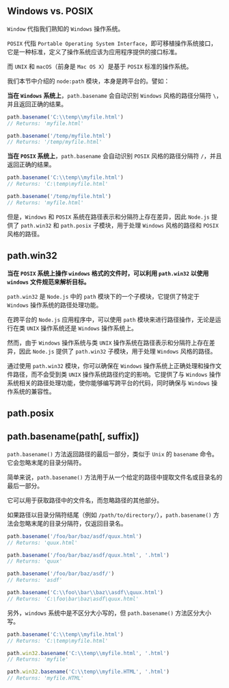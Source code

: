 ## Windows vs. POSIX

`Window` 代指我们熟知的 `Windows` 操作系统。

`POSIX` 代指 `Portable Operating System Interface`，即可移植操作系统接口，它是一种标准，定义了操作系统应该为应用程序提供的接口标准。

而 `UNIX` 和 `macOS`（前身是 `Mac OS X`）是基于 `POSIX` 标准的操作系统。

我们本节中介绍的 `node:path` 模块，本身是跨平台的。譬如：

**当在 `Windows` 系统上**，`path.basename` 会自动识别 `Windows` 风格的路径分隔符 `\`，并且返回正确的结果。

```js
path.basename('C:\\temp\\myfile.html')
// Returns: 'myfile.html'

path.basename('/temp/myfile.html')
// Returns: '/temp/myfile.html'
```

**当在 `POSIX` 系统上**，`path.basename` 会自动识别 `POSIX` 风格的路径分隔符 `/`，并且返回正确的结果。

```js
path.basename('C:\\temp\\myfile.html')
// Returns: 'C:\temp\myfile.html'

path.basename('/temp/myfile.html')
// Returns: 'myfile.html'
```

但是，`Windows` 和 `POSIX` 系统在路径表示和分隔符上存在差异，因此 `Node.js` 提供了 `path.win32` 和 `path.posix` 子模块，用于处理 `Windows` 风格的路径和 `POSIX` 风格的路径。

## path.win32

**当在 `POSIX` 系统上操作 `windows` 格式的文件时，可以利用 `path.win32` 以使用 `windows` 文件规范来解析目标。**

`path.win32` 是 `Node.js` 中的 `path` 模块下的一个子模块，它提供了特定于 `Windows` 操作系统的路径处理功能。

在跨平台的 `Node.js` 应用程序中，可以使用 `path` 模块来进行路径操作，无论是运行在类 `UNIX` 操作系统还是 `Windows` 操作系统上。

然而，由于 `Windows` 操作系统与类 `UNIX` 操作系统在路径表示和分隔符上存在差异，因此 `Node.js` 提供了 `path.win32` 子模块，用于处理 `Windows` 风格的路径。

通过使用 `path.win32` 模块，你可以确保在 `Windows` 操作系统上正确处理和操作文件路径，而不会受到类 `UNIX` 操作系统路径约定的影响。它提供了与 `Windows` 操作系统相关的路径处理功能，使你能够编写跨平台的代码，同时确保与 `Windows` 操作系统的兼容性。

## path.posix

## path.basename(path[, suffix])

`path.basename()` 方法返回路径的最后一部分，类似于 `Unix` 的 `basename` 命令。它会忽略末尾的目录分隔符。

简单来说，`path.basename()` 方法用于从一个给定的路径中提取文件名或目录名的最后一部分。

它可以用于获取路径中的文件名，而忽略路径的其他部分。

如果路径以目录分隔符结尾（例如 `/path/to/directory/`），`path.basename()` 方法会忽略末尾的目录分隔符，仅返回目录名。

```js
path.basename('/foo/bar/baz/asdf/quux.html')
// Returns: 'quux.html'

path.basename('/foo/bar/baz/asdf/quux.html', '.html')
// Returns: 'quux'

path.basename('/foo/bar/baz/asdf/')
// Returns: 'asdf'

path.basename('C:\\foo\\bar\\baz\\asdf\\quux.html')
// Returns: 'C:\foo\bar\baz\asdf\quux.html'
```

另外，`windows` 系统中是不区分大小写的，但 `path.basename()` 方法区分大小写。

```js
path.basename('C:\\temp\\myfile.html')
// Returns: 'C:\temp\myfile.html'

path.win32.basename('C:\\temp\\myfile.html', '.html')
// Returns: 'myfile'

path.win32.basename('C:\\temp\\myfile.HTML', '.html')
// Returns: 'myfile.HTML'
```
